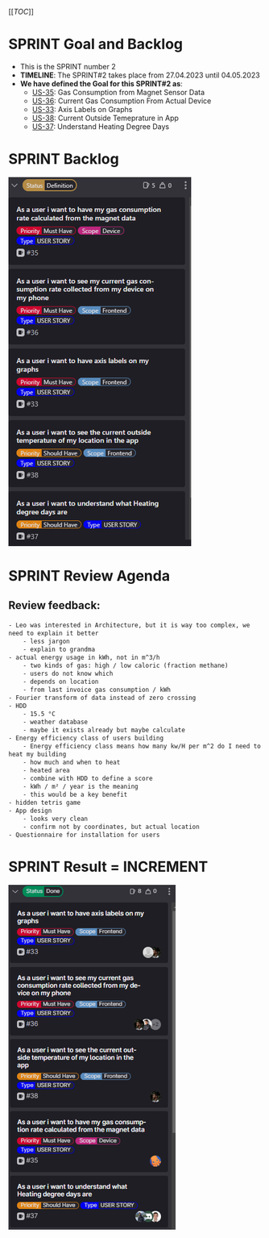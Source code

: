 [[_TOC_]]

# SPRINT Goal and Backlog 
- This is the SPRINT number 2
- **TIMELINE**: The SPRINT#2 takes place from 27.04.2023 until 04.05.2023
- **We have defined the Goal for this SPRINT#2 as**: 
  - [US-35](https://gitlab.lrz.de/studi_projects/2023ss_d3i/pc1_umweltinstitut/scrum_management/-/issues/35): Gas Consumption from Magnet Sensor Data
  - [US-36](https://gitlab.lrz.de/studi_projects/2023ss_d3i/pc1_umweltinstitut/scrum_management/-/issues/36): Current Gas Consumption From Actual Device
  - [US-33](https://gitlab.lrz.de/studi_projects/2023ss_d3i/pc1_umweltinstitut/scrum_management/-/issues/33): Axis Labels on Graphs
  - [US-38](https://gitlab.lrz.de/studi_projects/2023ss_d3i/pc1_umweltinstitut/scrum_management/-/issues/38): Current Outside Temeprature in App
  - [US-37](https://gitlab.lrz.de/studi_projects/2023ss_d3i/pc1_umweltinstitut/scrum_management/-/issues/37): Understand Heating Degree Days

# SPRINT Backlog  
![](images/sprint2-backlog.png)

# SPRINT Review Agenda
## Review feedback:
    - Leo was interested in Architecture, but it is way too complex, we need to explain it better
        - less jargon
        - explain to grandma
    - actual energy usage in kWh, not in m^3/h
        - two kinds of gas: high / low caloric (fraction methane)
        - users do not know which
        - depends on location
        - from last invoice gas consumption / kWh
    - Fourier transform of data instead of zero crossing
    - HDD
        - 15.5 °C
        - weather database
        - maybe it exists already but maybe calculate
    - Energy efficiency class of users building
        - Energy efficiency class means how many kw/H per m^2 do I need to heat my building
        - how much and when to heat
        - heated area
        - combine with HDD to define a score
        - kWh / m² / year is the meaning
        - this would be a key benefit
    - hidden tetris game
    - App design
        - looks very clean
        - confirm not by coordinates, but actual location
    - Questionnaire for installation for users

# SPRINT Result = INCREMENT
![](images/sprint2-done.png)